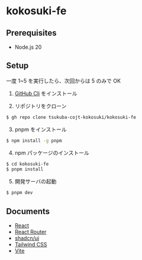 # kokosuki-fe

## Prerequisites
- Node.js 20

## Setup
一度 1~5 を実行したら、次回からは 5 のみで OK

1. [GitHub Cli](https://github.com/cli/cli) をインストール

2. リポジトリをクローン
```bash
$ gh repo clone tsukuba-cojt-kokosuki/kokosuki-fe
```

3. pnpm をインストール
```bash
$ npm install -g pnpm
```

4. npm パッケージのインストール
```bash
$ cd kokosuki-fe
$ pnpm install
```

5. 開発サーバの起動
```bash
$ pnpm dev
```

## Documents

- [React](https://ja.react.dev/reference/react)
- [React Router](https://reactrouter.com/en/main/)
- [shadcn/ui](https://ui.shadcn.com/docs/)
- [Tailwind CSS](https://tailwindcss.com/docs/installation)
- [Vite](https://vitejs.dev/guide/)
